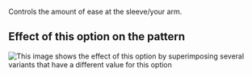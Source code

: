 Controls the amount of ease at the sleeve/your arm.

## Effect of this option on the pattern

![This image shows the effect of this option by superimposing several variants that have a different value for this option](teagan\_sleeveease\_sample.svg "Effect of this option on the pattern")
